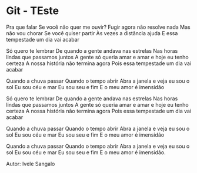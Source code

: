 # Git - TEste

Pra que falar
Se você não quer me ouvir?
Fugir agora não resolve nada
Mas não vou chorar
Se você quiser partir
Às vezes a distância ajuda
E essa tempestade um dia vai acabar

Só quero te lembrar
De quando a gente andava nas estrelas
Nas horas lindas que passamos juntos
A gente só queria amar e amar e hoje eu tenho certeza
A nossa história não termina agora
Pois essa tempestade um dia vai acabar

Quando a chuva passar
Quando o tempo abrir
Abra a janela e veja eu sou o sol
Eu sou céu e mar
Eu sou seu e fim
E o meu amor é imensidão

Só quero te lembrar
De quando a gente andava nas estrelas
Nas horas lindas que passamos juntos
A gente só queria amar e amar e hoje eu tenho certeza
A nossa história não termina agora
Pois essa tempestade um dia vai acabar

Quando a chuva passar
Quando o tempo abrir
Abra a janela e veja eu sou o sol
Eu sou céu e mar
Eu sou seu e fim
E o meu amor é imensidão

Quando a chuva passar
Quando o tempo abrir
Abra a janela e veja eu sou o sol
Eu sou céu e mar
Eu sou seu e fim
E o meu amor é imensidão.

Autor: Ivele Sangalo
